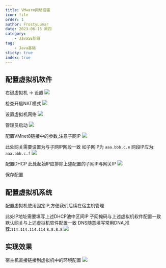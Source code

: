 ```yaml
---
title: VMware网络设置
icon: file
order: 1
author: FrostyLunar
date: 2023-06-15 周四
category:
	- JavaSE阶段
tag:
	- Java基础
sticky: true
index: true
---
```



## 配置虚拟机软件

右键虚拟机 -> 设置
![](./assets/Pasted_image_20230409134733.png)

检查开启NAT模式
![](./assets/Pasted_image_20230409134754.png)

设置虚拟机网络
![](./assets/Pasted_image_20230409134908.png)

管理员启动
![](./assets/Pasted_image_20230409134944.png)

配置VMnet8链接中的参数,注意子网IP
![](./assets/Pasted_image_20230409135009.png)

此处网关需要设置为与子网IP网段一致
	如子网IP为 `aaa.bbb.c.e`  网段IP应为: `aaa.bbb.c.f`
![](./assets/Pasted_image_20230409135154.png)

配置DHCP
此处起始IP应排除上述配置的子网IP与网关IP
![](./assets/Pasted_image_20230409135410.png)

保存配置

## 配置虚拟机系统

配置虚拟机使用固定IP,方便我们后续在宿主机管理

此处IP地址需要填写上述DHCP池中区间IP
子网掩码与上述虚拟机软件配置一致
默认网关与上述虚拟机软件配置一致
DNS随意填写常用DNA,推荐:`114.114.114.114` `8.8.8.8`
![](./assets/Pasted_image_20230409135713.png)

## 实现效果

宿主机直接链接到虚拟机中的环境配置
![](./assets/Pasted_image_20230409135924.png)